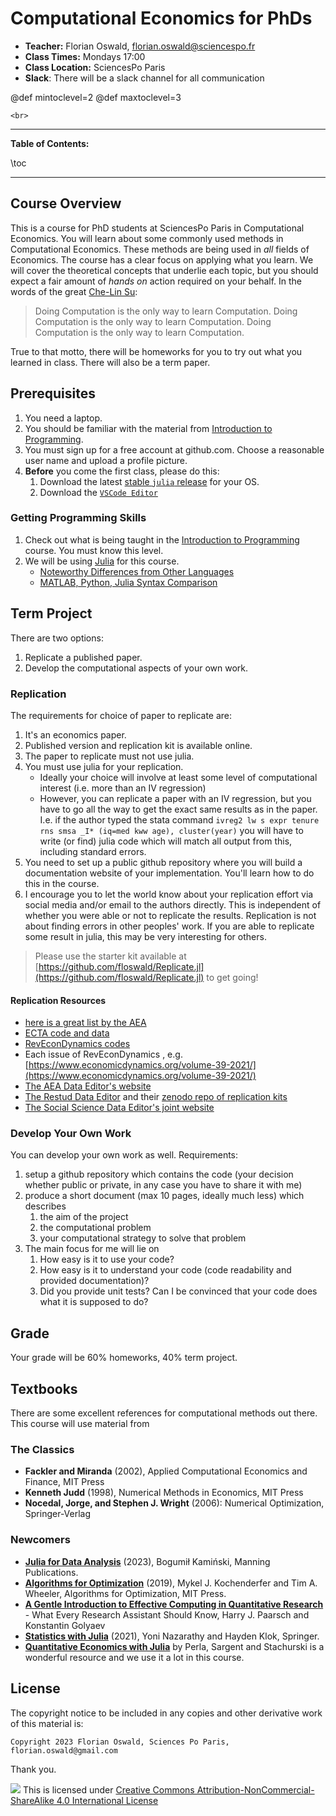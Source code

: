 
# Computational Economics for PhDs


* **Teacher:** Florian Oswald, [florian.oswald@sciencespo.fr](mailto:florian.oswald@sciencespo.fr)
* **Class Times:** Mondays 17:00
* **Class Location:** SciencesPo Paris
* **Slack**: There will be a slack channel for all communication

@def mintoclevel=2 
@def maxtoclevel=3

~~~
<br>
~~~

---

**Table of Contents:**

\toc

---

## Course Overview

This is a course for PhD students at SciencesPo Paris in Computational Economics. You will learn about some commonly used methods in Computational Economics. These methods are being used in *all* fields of Economics. The course has a clear focus on applying what you learn. We will cover the theoretical concepts that underlie each topic, but you should expect a fair amount of *hands on* action required on your behalf. In the words of the great [Che-Lin Su](https://scholar.google.com/citations?user=6AZSMiwAAAAJ&hl=en):

> Doing Computation is the only way to learn Computation. Doing Computation is the only way to learn Computation. Doing Computation is the only way to learn Computation.

True to that motto, there will be homeworks for you to try out what you learned in class. There will also be a term paper.

## Prerequisites

1. You need a laptop. 
2. You should be familiar with the material from [Introduction to Programming](https://floswald.github.io/ScPoProgramming).
3. You must sign up for a free account at github.com. Choose a reasonable user name and upload a profile picture.
4. **Before** you come the first class, please do this:
    1. Download the latest [stable `julia` release](https://julialang.org/downloads/) for your OS.
    2. Download the [`VSCode Editor`](https://code.visualstudio.com)

### Getting Programming Skills

1. Check out what is being taught in the [Introduction to Programming](https://floswald.github.io/ScPoProgramming) course. You must know this level.
1. We will be using [Julia](http://julialang.org/) for this course. 
    - [Noteworthy Differences from Other Languages](https://docs.julialang.org/en/v1/manual/noteworthy-differences/)
    - [MATLAB, Python, Julia Syntax Comparison](http://cheatsheets.quantecon.org/)


## Term Project

There are two options:

1. Replicate a published paper.
2. Develop the computational aspects of your own work.

### Replication

The requirements for choice of paper to replicate are:

1. It's an economics paper.
1. Published version and replication kit is available online.
2. The paper to replicate must not use julia.
3. You must use julia for your replication.
    * Ideally your choice will involve at least some level of computational interest (i.e. more than an IV regression)
    * However, you can replicate a paper with an IV regression, but you have to go all the way to get the exact same results as in the paper. I.e. if the author typed the stata command `ivreg2 lw s expr tenure rns smsa _I* (iq=med kww age), cluster(year)` you will have to write (or find) julia code which will match all output from this, including standard errors.
4. You need to set up a public github repository where you will build a documentation website of your implementation. You'll learn how to do this in the course.
5. I encourage you to let the world know about your replication effort via social media and/or email to the authors directly. This is independent of whether you were able or not to replicate the results. Replication is not about finding errors in other peoples' work. If you are able to replicate some result in julia, this may be very interesting for others.

> Please use the starter kit available at [https://github.com/floswald/Replicate.jl](https://github.com/floswald/Replicate.jl) to get going!

#### Replication Resources

* [here is a great list by the AEA](https://www.aeaweb.org/rfe/showCat.php?cat_id=9)
* [ECTA code and data](https://www.econometricsociety.org/publications/econometrica/journal-materials/supplemental-materials)
* [RevEconDynamics codes](https://ideas.repec.org/s/red/ccodes.html)
* Each issue of RevEconDynamics , e.g. [https://www.economicdynamics.org/volume-39-2021/](https://www.economicdynamics.org/volume-39-2021/)
* [The AEA Data Editor's website](https://aeadataeditor.github.io/talks/)
* [The Restud Data Editor](https://restud.github.io/data-editor/replicate/#replicate-a-paper) and their [zenodo repo of replication kits](https://zenodo.org/communities/restud-replication/?page=1&size=20)
* [The Social Science Data Editor's joint website](https://social-science-data-editors.github.io/guidance/)


### Develop Your Own Work

You can develop your own work as well. Requirements:

1. setup a github repository which contains the code (your decision whether public or private, in any case you have to share it with me)
1. produce a short document (max 10 pages, ideally much less) which describes
    1. the aim of the project
    1. the computational problem
    1. your computational strategy to solve that problem
1. The main focus for me will lie on 
    1. How easy is it to use your code?
    1. How easy is it to understand your code (code readability and provided documentation)?
    1. Did you provide unit tests? Can I be convinced that your code does what it is supposed to do?

## Grade

Your grade will be 60% homeworks, 40% term project.

  

## Textbooks

There are some excellent references for computational methods out there. This course will use material from 

### The Classics

* **Fackler and Miranda** (2002), Applied Computational Economics and Finance, MIT Press
* **Kenneth Judd** (1998), Numerical Methods in Economics, MIT Press
* **Nocedal, Jorge, and Stephen J. Wright** (2006): Numerical Optimization, Springer-Verlag

### Newcomers

* [**Julia for Data Analysis**](https://www.manning.com/books/julia-for-data-analysis) (2023), Bogumił Kamiński, Manning Publications.
* [**Algorithms for Optimization**](https://mitpress.mit.edu/books/algorithms-optimization) (2019), Mykel J. Kochenderfer and Tim A. Wheeler, Algorithms for Optimization, MIT Press.
* [**A Gentle Introduction to Effective Computing in Quantitative Research**](https://mitpress.mit.edu/books/gentle-introduction-effective-computing-quantitative-research) - What Every Research Assistant Should Know, Harry J. Paarsch and Konstantin Golyaev
* [**Statistics with Julia**](https://statisticswithjulia.org) (2021), Yoni Nazarathy and Hayden Klok, Springer.
* [**Quantitative Economics with Julia**](https://julia.quantecon.org/intro.html) by Perla, Sargent and Stachurski is a wonderful resource and we use it a lot in this course. 



## License

The copyright notice to be included in any copies and other derivative work of this material is:

```
Copyright 2023 Florian Oswald, Sciences Po Paris, florian.oswald@gmail.com
```

Thank you.

![](https://licensebuttons.net/l/by-nc-sa/4.0/80x15.png) This is licensed under [Creative Commons Attribution-NonCommercial-ShareAlike 4.0 International License](http://creativecommons.org/licenses/by-nc-sa/4.0/)
